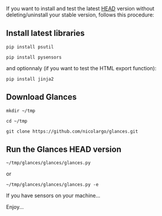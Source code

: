 If you want to install and test the latest [HEAD](https://github.com/nicolargo/glances) version without deleting/uninstall your stable version, follows this procedure:

## Install latest libraries

`pip install psutil`

`pip install pysensors`

and optionnaly (if you want to test the HTML export function):

`pip install jinja2`

## Download Glances

`mkdir ~/tmp`

`cd ~/tmp`

`git clone https://github.com/nicolargo/glances.git`

## Run the Glances HEAD version

`~/tmp/glances/glances/glances.py`

or

`~/tmp/glances/glances/glances.py -e`

If you have sensors on your machine...

Enjoy...
